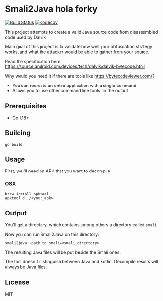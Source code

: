 # Smali2Java hola forky
[![Build Status](https://travis-ci.org/AlexeySoshin/smali2java.svg?branch=master)](https://travis-ci.org/AlexeySoshin/smali2java)
[![codecov](https://codecov.io/gh/AlexeySoshin/smali2java/branch/master/graph/badge.svg)](https://codecov.io/gh/AlexeySoshin/smali2java)

This project attempts to create a valid Java source code from disassembled code used by Dalvik <br />

Main goal of this project is to validate how well your obfuscation strategy works, and what the attacker would be able to gather from your source.

Read the specification here: https://source.android.com/devices/tech/dalvik/dalvik-bytecode.html

Why would you need it if there are tools like https://bytecodeviewer.com/? <br />
* You can recreate an entire application with a single command
* Allows you to use other command line tools on the output

## Prerequisites
* Go 1.18+

## Building
```
go build
```

## Usage
First, you'll need an APK that you want to decompile <br />

### OSX
```
brew install apktool
apktool d ./<your_apk>
```


## Output
You'll get a directory, which contains among others a directory called `smali`

Now you can run Smali2Java on this directory:
```
smali2java -path_to_smali=<smali_directory>
```

The resulting Java files will be put beside the Smali ones.

The tool doesn't distinguish between Java and Kotlin. Decompile results will always be Java files.

## License
MIT
